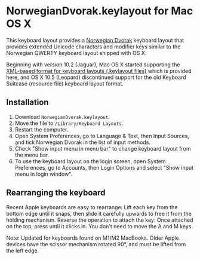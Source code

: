 # NorwegianDvorak.keylayout for Mac OS X

This keyboard layout provides a [Norwegian Dvorak][1] keyboard layout
that provides extended Unicode characters and modifier keys similar to
the Norwegian QWERTY keyboard layout shipped with OS X.

Beginning with version 10.2 (Jaguar), Mac OS X started supporting the
[XML-based format for keyboard layouts (.keylayout files)][2] which is
provided here, and OS X 10.5 (Leopard) discontinued support for the
old Keyboard Suitcase (resource file) keyboard layout format.



## Installation

1. Download `NorwegianDvorak.keylayout`.
2. Move the file to `/Library/Keyboard Layouts`.
3. Restart the computer.
4. Open System Preferences,
    go to Language & Text,
    then Input Sources, and
    tick Norwegian Dvorak in the list of input methods.
5. Check "Show input menu in menu bar" to change keyboard layout
    from the menu bar.
6. To use the keyboard layout on the login screen,
    open System Preferences, go to Accounts, then Login Options and
    select "Show input menu in login window".



## Rearranging the keyboard

Recent Apple keyboards are easy to rearrange: Lift each key from the
bottom edge until it snaps, then slide it carefully upwards to free it
from the holding mechanism. Reverse the operation to attach the key:
Once attached on the top, press until it clicks in.
You don't need to move the A and M keys.

Note: Updated for keyboards found on M1/M2 MacBooks.
Older Apple devices have the scissor mechanism rotated 90°, and must
be lifted from the left edge.


[1]: http://dvorak.tg90nor.net/
[2]: http://developer.apple.com/library/mac/#technotes/tn2002/tn2056.html
[3]: http://scripts.sil.org/ukelele/  
[4]: http://wordherd.com/keyboards/
